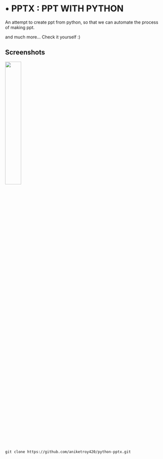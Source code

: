 

# •	PPTX : PPT WITH PYTHON

An attempt to create ppt from python, so that we can automate the process of making ppt.

and much more...
Check it yourself :)

## Screenshots

<img src="https://i.imgur.com/XSDSnnS.png?raw=true" width="32%">






```
git clone https://github.com/aniketroy420/python-pptx.git
```



```

```

